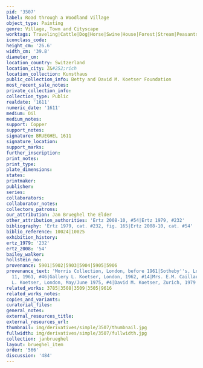```yaml
---
pid: '3507'
label: Road through a Woodland Village
object_type: Painting
genre: Village, Town and Cityscape
worktags: Traveling|Cattle|Dog|Horse|Swine|House|Forest|Stream|Peasants|Road|Wagon
iconclass_code:
height_cm: '26.6'
width_cm: '39.8'
diameter_cm:
location_country: Switzerland
location_city: Z&#252;rich
location_collection: Kunsthaus
public_collection_info: Betty and David M. Koetser Foundation
most_recent_sale_notes:
private_collection_info:
collection_type: Public
realdate: '1611'
numeric_date: '1611'
medium: Oil
medium_notes:
support: Copper
support_notes:
signature: BRUEGHEL 1611
signature_location:
support_marks:
further_inscription:
print_notes:
print_type:
plate_dimensions:
states:
printmaker:
publisher:
series:
collaborators:
collaborator_notes:
collectors_patrons:
our_attribution: Jan Brueghel the Elder
other_attribution_authorities: 'Ertz 2008-10, #54|Ertz 1979, #232'
bibliography: 'Ertz 1979, cat. #232, fig. 165|Ertz 2008-10, cat. #54'
biblio_reference: 10024|10025
exhibition_history:
ertz_1979: '232'
ertz_2008: '54'
bailey_walker:
hollstein_no:
provenance: 5901|5902|5903|5904|5905|5906
provenance_text: 'Morris Collection, London, before 1961|Sotheby''s, London, November
  11, 1961, #46|Gallery L. Koetser, London, 1962, #14|Mrs. E.M. Caillard, before 1968|Gallery
  L. Koetser, London, May/June 1975, #4|David M. Koetser, Zurich, 1979'
related_works: 3785|3508|3509|3505|9616
related_works_notes:
copies_and_variants:
curatorial_files:
general_notes:
external_resources_title:
external_resources_url:
thumbnail: img/derivatives/simple/3507/thumbnail.jpg
fullwidth: img/derivatives/simple/3507/fullwidth.jpg
collection: janbrueghel
layout: brueghel_item
order: '566'
discussion: '484'
---
```

